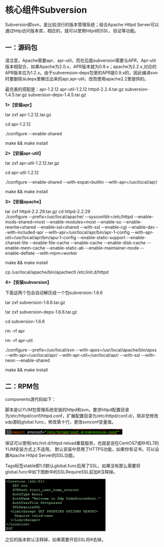 # 核心组件Subversion

Subversion即svn，是比较流行的版本管理系统；结合Apache Httpd Server可以通过http访问版本库，相应的，就可以使用httpd的SSL、验证等功能。


## 一：源码包


请注意，Apache需要apr、apr-util，而在后面subversion需要与APR、Apr-util版本相契合，如果Apache为2.0.x，APR版本就为0.9.x；apache为2.2.x,对应的APR版本应为1.2.x。由于subveresion-deps包里的APR是0.9.x的，因此编译svn时要删除从deps里解压出来的apr,apr-util，改而使用apache2.2里提供的。

最完美的搭配是：apr-1.2.12  apr-util-1.2.12  httpd-2.2.4.tar.gz  subversion-1.4.5.tar.gz   subversion-deps-1.4.5.tar.gz


**1>【安装apr】**

tar zxf apr-1.2.12.tar.gz

cd apr-1.2.12

./configure --enable-shared 

make && make install

**2>【安装apr-util】**

tar zxf apr-util-1.2.12.tar.gz  

cd apr-util-1.2.12

./configure --enable-shared --with-expat=builtin --with-apr=/usr/local/apr/

make && make install

**3>【安装apache】**  

tar zxf httpd-2.2.29.tar.gz
cd httpd-2.2.29  
./configure --prefix=/usr/local/apache/ --sysconfdir=/etc/httpd --enable-mods-shared=most --enable-modules=most --enable-so --enable-rewrite=shared --enable-ssl=shared --with-ssl --enable-cgi --enable-dav --with-included-apr   --with-apr=/usr/local/apr/bin/apr-1-config --with-apr-util=/usr/local/apr/bin/apu-1-config --enable-static-support --enable-charset-lite --enable-file-cache --enable-cache --enable-disk-cache --enable-mem-cache --enable-static-ab --enable-maintainer-mode --enable-deflate  --with-mpm=worker

make && make install  

cp /usr/local/apache/bin/apachectl /etc/init.d/httpd

**4>【安装subversion】**

下面这两个包会自动解压成一个包subversion-1.6.6

tar zxf subversion-1.6.6.tar.gz  

tar zxf subversion-deps-1.6.6.tar.gz   

cd subversion-1.6.6

rm -rf apr  

rm -rf apr-util

./configure --prefix=/usr/local/svn --with-apxs=/usr/local/apache/bin/apxs --with-apr=/usr/local/apr/ --with-apr-util=/usr/local/apr/ --with-ssl --with-neon --enable-shared

make && make install  


## 二：RPM包

components源代码如下：

脚本是以YUM包管理系统安装的httpd和svn，要求httpd配置目录为/etc/httpd/conf/httpd.conf，扩展配置目录为/etc/httpd/conf.d/，除非您修改sdp源码global.func，修改第十行，更改svnconf变量值。

![](imgs/svnconf.png)
 
保证可以使用/etc/init.d/httpd reload重载服务，也就是说在CentOS7或RHEL7的YUM安装方式上不适用。
默认安装中禁用了HTTPS功能，如果你有证书，可以设置Apache Httpd Server的SSL功能。

Tags标签stable即1.0默认global.func启用了SSL，如果没有那么需要将global.func中如下图断中的SSLRequireSSL前加#注释掉。

 ![](imgs/svnrepo.png)
 
之后的版本默认注释掉，如果需要开启SSL将#去掉。







